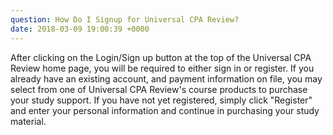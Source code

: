 ```yaml
---
question: How Do I Signup for Universal CPA Review?
date: 2018-03-09 19:00:39 +0000
---
```

After clicking on the Login/Sign up button at the top of the Universal CPA Review home page, you will be required to either sign in or register. If you already have an existing account, and payment information on file, you may select from one of Universal CPA Review's course products to purchase your study support. If you have not yet registered, simply click "Register" and enter your personal information and continue in purchasing your study material. 